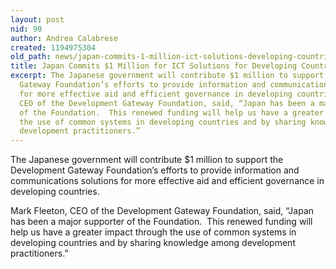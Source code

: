 ```yaml
---
layout: post
nid: 90
author: Andrea Calabrese
created: 1194975304
old_path: news/japan-commits-1-million-ict-solutions-developing-countries
title: Japan Commits $1 Million for ICT Solutions for Developing Countries
excerpt: The Japanese government will contribute $1 million to support the Development
  Gateway Foundation’s efforts to provide information and communications solutions
  for more effective aid and efficient governance in developing countries. Mark Fleeton,
  CEO of the Development Gateway Foundation, said, “Japan has been a major supporter
  of the Foundation.  This renewed funding will help us have a greater impact through
  the use of common systems in developing countries and by sharing knowledge among
  development practitioners.”
---
```


The Japanese government will contribute $1 million to support the Development Gateway Foundation’s efforts to provide information and communications solutions for more effective aid and efficient governance in developing countries.

Mark Fleeton, CEO of the Development Gateway Foundation, said, “Japan has been a major supporter of the Foundation.  This renewed funding will help us have a greater impact through the use of common systems in developing countries and by sharing knowledge among development practitioners.”
